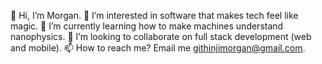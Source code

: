 👋 Hi, I’m Morgan.
👀 I’m interested in software that makes tech feel like magic.
🌱 I’m currently learning how to make machines understand nanophysics.
💞️ I’m looking to collaborate on full stack development (web and mobile).
📫 How to reach me? Email me githinjimorgan@gmail.com.

<!---
mgithinji/mgithinji is a ✨ special ✨ repository because its `README.md` (this file) appears on your GitHub profile.
You can click the Preview link to take a look at your changes.
--->
